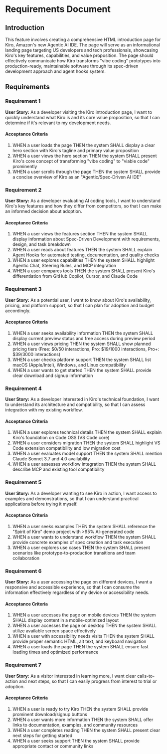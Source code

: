 # Requirements Document

## Introduction

This feature involves creating a comprehensive HTML introduction page for Kiro, Amazon's new Agentic AI IDE. The page will serve as an informational landing page targeting US developers and tech professionals, showcasing Kiro's key features, capabilities, and value proposition. The page should effectively communicate how Kiro transforms "vibe coding" prototypes into production-ready, maintainable software through its spec-driven development approach and agent hooks system.

## Requirements

### Requirement 1

**User Story:** As a developer visiting the Kiro introduction page, I want to quickly understand what Kiro is and its core value proposition, so that I can determine if it's relevant to my development needs.

#### Acceptance Criteria

1. WHEN a user loads the page THEN the system SHALL display a clear hero section with Kiro's tagline and primary value proposition
2. WHEN a user views the hero section THEN the system SHALL present Kiro's core concept of transforming "vibe coding" to "viable code" prominently
3. WHEN a user scrolls through the page THEN the system SHALL provide a concise overview of Kiro as an "Agentic/Spec-Driven AI IDE"

### Requirement 2

**User Story:** As a developer evaluating AI coding tools, I want to understand Kiro's key features and how they differ from competitors, so that I can make an informed decision about adoption.

#### Acceptance Criteria

1. WHEN a user views the features section THEN the system SHALL display information about Spec-Driven Development with requirements, design, and task breakdown
2. WHEN a user reads about features THEN the system SHALL explain Agent Hooks for automated testing, documentation, and quality checks
3. WHEN a user explores capabilities THEN the system SHALL highlight Agentic Chat, Steering Rules, and MCP integration
4. WHEN a user compares tools THEN the system SHALL present Kiro's differentiation from GitHub Copilot, Cursor, and Claude Code

### Requirement 3

**User Story:** As a potential user, I want to know about Kiro's availability, pricing, and platform support, so that I can plan for adoption and budget accordingly.

#### Acceptance Criteria

1. WHEN a user seeks availability information THEN the system SHALL display current preview status and free access during preview period
2. WHEN a user views pricing THEN the system SHALL show planned pricing tiers (Free: $0/50 interactions, Pro: $19/1000 interactions, Pro+: $39/3000 interactions)
3. WHEN a user checks platform support THEN the system SHALL list macOS (Apple/Intel), Windows, and Linux compatibility
4. WHEN a user wants to get started THEN the system SHALL provide clear download and signup information

### Requirement 4

**User Story:** As a developer interested in Kiro's technical foundation, I want to understand its architecture and compatibility, so that I can assess integration with my existing workflow.

#### Acceptance Criteria

1. WHEN a user explores technical details THEN the system SHALL explain Kiro's foundation on Code OSS (VS Code core)
2. WHEN a user considers migration THEN the system SHALL highlight VS Code extension compatibility and low migration cost
3. WHEN a user evaluates model support THEN the system SHALL mention Claude Sonnet 3.7 and 4.0 availability
4. WHEN a user assesses workflow integration THEN the system SHALL describe MCP and existing tool compatibility

### Requirement 5

**User Story:** As a developer wanting to see Kiro in action, I want access to examples and demonstrations, so that I can understand practical applications before trying it myself.

#### Acceptance Criteria

1. WHEN a user seeks examples THEN the system SHALL reference the "Spirit of Kiro" demo project with >95% AI-generated code
2. WHEN a user wants to understand workflow THEN the system SHALL provide concrete examples of spec creation and task execution
3. WHEN a user explores use cases THEN the system SHALL present scenarios like prototype-to-production transitions and team collaboration

### Requirement 6

**User Story:** As a user accessing the page on different devices, I want a responsive and accessible experience, so that I can consume the information effectively regardless of my device or accessibility needs.

#### Acceptance Criteria

1. WHEN a user accesses the page on mobile devices THEN the system SHALL display content in a mobile-optimized layout
2. WHEN a user accesses the page on desktop THEN the system SHALL utilize available screen space effectively
3. WHEN a user with accessibility needs visits THEN the system SHALL provide proper semantic HTML, alt text, and keyboard navigation
4. WHEN a user loads the page THEN the system SHALL ensure fast loading times and optimized performance

### Requirement 7

**User Story:** As a visitor interested in learning more, I want clear calls-to-action and next steps, so that I can easily progress from interest to trial or adoption.

#### Acceptance Criteria

1. WHEN a user is ready to try Kiro THEN the system SHALL provide prominent download/signup buttons
2. WHEN a user wants more information THEN the system SHALL offer links to documentation, examples, and community resources
3. WHEN a user completes reading THEN the system SHALL present clear next steps for getting started
4. WHEN a user seeks support THEN the system SHALL provide appropriate contact or community links
